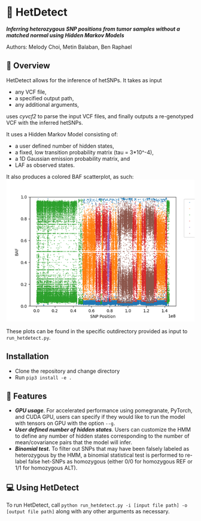 # :dna:	HetDetect
**_Inferring heterozygous SNP positions from tumor samples without a matched normal using Hidden Markov Models_**

Authors: Melody Choi, Metin Balaban, Ben Raphael 



## :microscope:	Overview
HetDetect allows for the inference of hetSNPs. It takes as input
- any VCF file,
- a specified output path,
- any additional arguments,

uses _cyvcf2_ to parse the input VCF files, and finally outputs a re-genotyped VCF with the inferred hetSNPs.

It uses a Hidden Markov Model consisting of:
- a user defined number of hidden states,
- a fixed, low transition probability matrix (tau = 3*10^-4),
- a 1D Gaussian emission probability matrix, and
- LAF as observed states.

It also produces a colored BAF scatterplot, as such:
![](/assets/images/chr8.png)

These plots can be found in the specific outdirectory provided as input to `run_hetdetect.py`.


## Installation

- Clone the repository and change directory
- Run `pip3 install -e .`


## :pushpin:	Features
- **_GPU usage_**. For accelerated performance using pomegranate, PyTorch, and CUDA GPU, users can specify if they would like to run the model with tensors on GPU with the option `--g`. 
- **_User defined number of hidden states_**. Users can customize the HMM to define any number of hidden states corresponding to the number of mean/covariance pairs that the model will infer.
- **_Binomial test._** To filter out SNPs that may have been falsely labeled as heterozygous by the HMM, a binomial statistical test is performed to re-label false het-SNPs as homozygous (either 0/0 for homozygous REF or 1/1 for homozygous ALT). 



## :computer:	Using HetDetect
To run HetDetect, call `python run_hetdetect.py -i [input file path] -o [output file path]` along with any other arguments as necessary.

